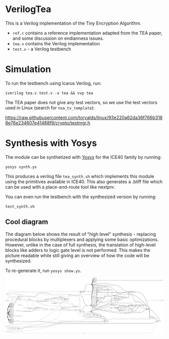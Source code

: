 # VerilogTea
This is a Verilog implementation of the Tiny Encryption Algorithm.

- `ref.c` contains a reference implementation adapted from the TEA paper, and
  some discussion on endianness issues.
- `tea.v` contains the Verilog implementation
- `test.v` - a Verilog testbench

# Simulation

To run the testbench using Icarus Verilog, run:
```
iverilog tea.v test.v -o tea && vvp tea
```

The TEA paper does not give any test vectors, so we use the test vectors used
in Linux (search for `tea_tv_template`):

https://raw.githubusercontent.com/torvalds/linux/93e220a62da36f766b3188e76e234607e41488f9/crypto/testmgr.h

# Synthesis with Yosys

The module can be synthetized with [Yosys](https://github.com/YosysHQ/yosys) for the ICE40 family by running:

```
yosys synth.ys
```

This produces a verilog file `tea_synth.sh` which implements this module using
the primitives available in ICE40. This also generates a .bliff file which can be used with a place-and-route tool like nextpnr.

You can even run the testbench with the synthesized version by running:

```
test_synth.sh
```

## Cool diagram

The diagram below shows the result of "high level" synthesis - replacing
procedural blocks by multiplexers and applying some basic optimizations.
However, unlike in the case of full synthesis, the translation of high-level
blocks like adders to logic gate level is not performed. This makes the picture
readable while still giving an overview of how the code will be synthesized.

To re-generate it, run `yosys show.ys`.

![auto-generated circuit diagram](diagram.svg)

